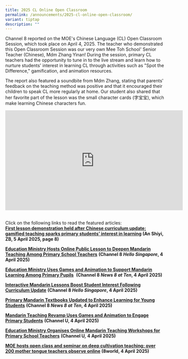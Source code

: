 ```yaml
---
title: 2025 CL Online Open Classroom
permalink: /announcements/2025-cl-online-open-classroom/
variant: tiptap
description: ""
---
```

<p>Channel 8 reported on the MOE's Chinese Language (CL) Open Classroom Session,
which took place on April 4, 2025. The teacher who demonstrated this Open
Classroom Session was our very own Mee Toh School' Senior Teacher (Chinese),
Mdm Zhang Yinan! During the session, primary CL teachers had the opportunity
to tune in to the live stream and learn how to nurture students' interest
in learning CL through activities such as "Spot the Difference," gamification,
and animation resources.</p>
<p></p>
<p>The report also featured a soundbite from Mdm Zhang, stating that parents'
feedback on the teaching method was positive and that it encouraged their
children to speak CL more regularly at home. Our student also shared that
her favorite part of the lesson was the small character cards (字宝宝), which
make learning Chinese characters fun.</p>
<p></p>
<div class="iframe-wrapper">
<iframe height="315" width="560" allowfullscreen="true" frameborder="0" src="https://www.youtube.com/embed/FFAjjHRUWt0?si=1YTALqLtnSLl348C"></iframe>
</div>
<p>
<br>Click on the following links to read the featured articles:
<br><strong><a href="http://article.isentia.asia/viewarticles/default.aspx?acc=pwkJOPtoV+o=&amp;app=n7q0r37qA1I=&amp;file=g2lwi6ILs9q5b4yEQJEJlQiGQ0cj5FvcIkGmx70LdON4PuvLYozYhQ==" rel="noopener noreferrer nofollow" target="_blank">First lesson demonstration held after Chinese curriculum update; gamified teaching sparks primary students’ interest in learning</a> (An Shiyi, ZB, 5 April 2025, page 8)</strong>&nbsp;</p>
<p><strong><a href="https://app.mediaportal.com/isentia/#/playnow/v2?id=R00120107327&amp;channel=Channel%208&amp;location=Singapore&amp;date=2025-04-04T18%3A43%3A29&amp;program=Hello%20Singapore&amp;item_id=1176134311&amp;prospect_id=3122164360&amp;is_video=true&amp;keywords=Ministry%20of%20Education&amp;keywords=Primary%20School&amp;keywords=teacher&amp;expiry=1775328209&amp;signature=U~RRm8iOfXxqur9~nbtVndIiaZhqsZAF--wF9ISeVoOXYNwZMdNemKpPLLZLMFIX90V7WTEaBM5hyMXumFbLATcnrkRKdt7dNVjLop3bogmPAn2Z9JwCtownn6WvlZUl4BjOzmnxrxLfN05BjPs1rc8C2mHsJXYtIzprj4d-MK4Kvr67s3yF6D-c-UEzMPtYGP1yWgE2kLdS5Dg-szp~phZShMC~W-ZZ6CNI2z1YiC~lPB6vRvxYLcMG-iC-ZPgKcKAG2Fc84QgKosjgcUhaH7XitVTKpUjvf~dhfedHECXPxIFnqnT36MNHGn7nEKW-PkXsr0cbzfBMx3z1wIigzw__" rel="noopener noreferrer nofollow" target="_blank">Education Ministry Hosts Online Public Lesson to Deepen Mandarin Teaching Among Primary School Teachers</a></strong>  <strong>(Channel 8 <em>Hello Singapore</em>, 4 April 2025)&nbsp;</strong>&nbsp;</p>
<p><strong><a href="https://app.mediaportal.com/isentia/#/playnow/v2?id=R00120110764&amp;channel=Channel%208&amp;location=Singapore&amp;date=2025-04-04T22%3A27%3A47&amp;program=News%208%20at%20Ten&amp;item_id=1176200328&amp;prospect_id=3122352373&amp;is_video=true&amp;keywords=Primary%20School&amp;keywords=teacher&amp;keywords=teachers&amp;expiry=1775341667&amp;signature=eoOKd09ave5l8Mm3h52CAHMAxDEbV9l8Wg~6lzbWA9qslZdRjP9NlXnyyS3ycNqf4~zcQWBg2Sug3ooYYsag8IAY-CES8AfNeMY6HmJg3gYcvl5KlGL3DmRc7qrD~s~h5Z3lc824OVC4TP89VnvSkJufQPBPgQDgCF2SCl6a4UJF4lDLTy0uU5f3vcA5BlLihZqquJVin~QbDnCRF65eCZwtnV1EouSuz~vO8E5gdPRDnoFR7q5c6o7MV--ybYaPy2I6h2hfbXSNx8U0xSJUcHbA5cMS5V4w1h8fMhWcQ7Xha1GDv-5rP4nOMMBudbCm4UETzFpBYq6QnClIxFNtAA__" rel="noopener noreferrer nofollow" target="_blank">Education Ministry Uses Games and Animation to Support Mandarin Learning Among Primary Pupils</a></strong>&nbsp; <strong>(Channel 8 <em>News 8 at Ten</em>, 4 April 2025)&nbsp;</strong>&nbsp;</p>
<p><strong><a href="https://app.mediaportal.com/isentia/#/playnow/v2?id=R00120107326&amp;channel=Channel%208&amp;location=Singapore&amp;date=2025-04-04T18%3A44%3A39&amp;program=Hello%20Singapore&amp;item_id=1176134310&amp;prospect_id=3122164350&amp;is_video=true&amp;keywords=Ministry%20of%20Education&amp;keywords=primary%20school&amp;expiry=1775328279&amp;signature=38YaQRtqUOHS2hI9xGvzG4lk9yojQmh6fDoLer~U6LMfiBxJf2zOlR~mp8TFd7TndynIbKMh20QESIpcdOaa8xMb7k05I3BK3ymF~Uy9aqwiK0CKA9KsNaJ6n7m7t7a~ggXqFjn9pUsQ8dK7495yOEhgiNPs7L3RJ9g-dUS6eeKlr0B-lTt0o4-s2lmNr9bxoH1Su4EINSFQQX4Lw3DYPMqC3mymP7bOS8EzGkah2XFwoWzrcWZ96qNtY37OnORcoaTNDbw6webqgkiCZCMzrup9dveVsIm5jCCPhR87qGXgGWQbfnetAOkFYlybwhEobHZDSohMZTj6UppNISMiCw__" rel="noopener noreferrer nofollow" target="_blank">Interactive Mandarin Lessons Boost Student Interest Following Curriculum Update</a></strong>  <strong>(Channel 8 <em>Hello Singapore</em>, 4 April 2025)&nbsp;</strong>&nbsp;</p>
<p><strong><a href="https://app.mediaportal.com/isentia/#/playnow/v2?id=R00120110763&amp;channel=Channel%208&amp;location=Singapore&amp;date=2025-04-04T22%3A28%3A46&amp;program=News%208%20at%20Ten&amp;item_id=1176200327&amp;prospect_id=3122352366&amp;is_video=true&amp;keywords=Education&amp;keywords=Ministry%20of%20Education&amp;keywords=primary%20school%27s&amp;expiry=1775341726&amp;signature=Zmmou7hKL6ONAwp7aNFMOHMI~9~T6bozaHLhhxCAGAY5d2i-F3UksxFe3oZfMGb9HlEbHDMXOyAIADWYjrVK4dbZq8ZI-d1qqzEQ~3zEJ1o9fclrl3VW5TtmUb~x~9NN3G1u-3I-kA18sV1eaHV7EE4bxxsAv~Tln2ItOQTXJpkJfKXG3ptrigpo-XRUt~o7h3q3gzWG0JPJd0d0CmttMaww8KW545ebswF3QfcAvlJzbN3nEQasB5o34p4iERQ5uJV55Vd7fFNfqR~Bg6bGLZa6D08Zpbzmqb0PvkkToRpCHU97Qjbs8c12aDlFhRu2H4TjE4DDCeB8KGepLHwoeg__" rel="noopener noreferrer nofollow" target="_blank">Primary Mandarin Textbooks Updated to Enhance Learning for Young Students</a></strong>  <strong>(Channel 8 <em>News 8 at Ten</em>, 4 April 2025)&nbsp;</strong>&nbsp;</p>
<p><strong><a href="https://app.mediaportal.com/isentia/#/playnow/v2?id=R00120111260&amp;channel=Channel%20U&amp;location=Singapore&amp;date=2025-04-04T23%3A26%3A54&amp;program=Evening%20News&amp;item_id=1176213908&amp;prospect_id=3122390572&amp;is_video=true&amp;keywords=Education%20Ministry&amp;keywords=primary%20school&amp;expiry=1775345214&amp;signature=qIkDmYU3z0nYTEJm-HPOxiiJcpATXlu7~4kemglbjpa3NvWuTrFMVGfrpiSLXXh1v4f-KlePcks5yfHrOswvmkwNrf4V0cPFL2ffXUIqXrTcO-usUHhNPE6kudHxkoR0jj7i3Z5PZ99PJ-8mUofvhC32Mcj9FzchOP8dUZtcNJ16OSDh4C~9Oez06FaMGpn1C6bhRz1E9CieaKclRUpo9uE7-wFKFH16JuZ1rGQh2F1OTFlHokHHF2OxtMvhCcduJkVTxrv5DTBQ-lsstZeE9ImPi7cPvHQz6KYkKp0RK~MF8-b5v8DsJT0~ZlyBYM6QSCKMg~KCItx36MHLVmD8~w__" rel="noopener noreferrer nofollow" target="_blank">Mandarin Teaching Revamp Uses Games and Animation to Engage Primary Students</a></strong>  <strong>(Channel U, 4 April 2025)</strong>
</p>
<p><strong><a href="https://app.mediaportal.com/isentia/#/playnow/v2?id=R00120111202&amp;channel=Channel%20U&amp;location=Singapore&amp;date=2025-04-04T23%3A20%3A02&amp;program=Evening%20News&amp;item_id=1176212198&amp;prospect_id=3122386588&amp;is_video=true&amp;keywords=Ministry%20of%20Education&amp;keywords=primary%20school&amp;keywords=teachers&amp;expiry=1775344802&amp;signature=jKllTaxplxi-9lqn3w5owdW1lz~jvvoItCqh5zsBKqVWBuCRkiJlJeMYMq-7OI6-iB9-egPUzRcpn16MX5iy4qxiDyt~sntkLqtSx83lWqpGFf9x4GEelzG36p3bhZ~fQy4sDzntOWcs4~9RNj099AZUd17Lv53CHpfzEAZAkG5kr7cHtfFEZhkMZz98E1SuWvtRoK-B64N3Ifaol-g-iWfdKnLAmS5EgZfXYYk7ICmDBd6Srez-plBb4riEKukixqhgzFvk4HIFolWkJLTx8rILqeNn99~Efk1elQIIKSrLfba6HbqOpQJERIL-1Y7B5lcuDeQdcfsvkYZy1p4wNg__" rel="noopener noreferrer nofollow" target="_blank">Education Ministry Organises Online Mandarin Teaching Workshops for Primary School Teachers</a></strong>  <strong>(Channel U<em>,</em> 4 April 2025)</strong>
</p>
<p><strong><a href="https://www.8world.com/singapore/moe-chinese-classroom-2751131" rel="noopener noreferrer nofollow" target="_blank">MOE hosts open class and seminar on deep cultivation teaching; over 200 mother tongue teachers observe online</a> (8world, 4 April 2025)</strong>&nbsp;</p>
<p></p>